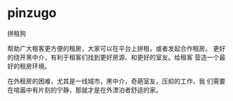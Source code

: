 # pinzugo
拼租狗

帮助广大租客更方便的租房，大家可以在平台上拼租，或者发起合作租房。
更好的绕开黑中介，有利于租客们找到更好房源、和更好的室友。给租客
营造一个最好的租房环境。


在外租房的困难，尤其是一线城市，黑中介，奇葩室友，压抑的工作，我
们需要在喧嚣中有片刻的宁静，那就才是在外漂泊者舒适的家。